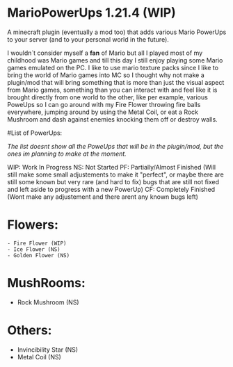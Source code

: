 # MarioPowerUps 1.21.4 (WIP)
A minecraft plugin (eventually a mod too) that adds various Mario PowerUps to your server (and to your personal world in the future).

I wouldn´t consider myself a **fan** of Mario but all I played most of my childhood was Mario games and till this day I still enjoy playing some Mario games emulated on the PC.
I like to use mario texture packs since I like to bring the world of Mario games into MC so I thought why not make a plugin/mod that will bring something that is more than just the visual
aspect from Mario games, something than you can interact with and feel like it is brought directly from one world to the other, like per example, various PoweUps so I can go around with my Fire Flower throwing fire balls everywhere, jumping around by using the Metal Coil, or eat a Rock Mushroom and dash against enemies knocking them off or destroy walls.

#List of PowerUps:

_The list doesnt show all the PoweUps that will be in the plugin/mod, but the ones im planning to make at the moment._

WIP: Work In Progress
NS: Not Started
PF: Partially/Almost Finished (Will still make some small adjustements to make it "perfect", or maybe there are still some known but very rare (and hard to fix) bugs that are still not fixed and left aside to progress with a new PowerUp)
CF: Completely Finished (Wont make any adjustement and there arent any known bugs left)

# Flowers:
    - Fire Flower (WIP)
    - Ice Flower (NS)
    - Golden Flower (NS)


# MushRooms:
   - Rock Mushroom (NS) 
 

# Others:
   - Invincibility Star (NS)
   - Metal Coil (NS)


